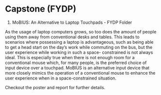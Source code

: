 # Capstone (FYDP)
1. MoBIUS: An Alternative to Laptop Touchpads - FYDP Folder


As the usage of laptop computers grows, so too does the amount of people using them away from conventional desks and tables. This leads to scenarios where possessing a laptop is advantageous, such as being able to get a head start on the day’s work while commuting on the bus, but the user experience while working in such a space- constrained is not always ideal. This is especially true when there is not enough room for a conventional mouse which, for many people, is the preferred choice of input device over a touchpad. MoBIUS is an alternative input device that more closely mimics the operation of a conventional mouse to enhance the user experience when in a space-constrained situation.

Checkout the poster and report for further details.